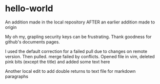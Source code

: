 # hello-world
An addition made in the local repository AFTER an earlier addition made to origin

My oh my, grapling security keys can be frustrating. Thank goodness for github's documents pages.

I used the default correction for a failed pull due to changes on remote version. Then pulled. merge failed by conflicts. Opened file in vim, deleted pink bits (except the title) and added some text here

Another local edit to add double returns to text file for markdown paragraphs
